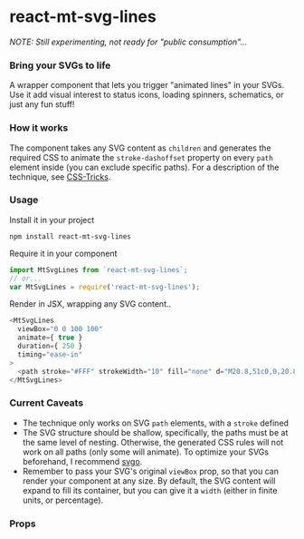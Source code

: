 react-mt-svg-lines
==================

*NOTE: Still experimenting, not ready for "public consumption"...*

### Bring your SVGs to life
A wrapper component that lets you trigger "animated lines" in your SVGs. Use it add visual interest to status icons, loading spinners, schematics, or just any fun stuff!

### How it works
The component takes any SVG content as `children` and generates the required CSS to animate the `stroke-dashoffset` property on every `path` element inside (you can exclude specific paths). For a description of the technique, see [CSS-Tricks](https://css-tricks.com/svg-line-animation-works/).

### Usage
Install it in your project
```
npm install react-mt-svg-lines
```

Require it in your component
```js
import MtSvgLines from `react-mt-svg-lines`;
// or...
var MtSvgLines = require('react-mt-svg-lines');
```

Render in JSX, wrapping any SVG content..
```js
<MtSvgLines
  viewBox="0 0 100 100"
  animate={ true }
  duration={ 250 }
  timing="ease-in"
>
  <path stroke="#FFF" strokeWidth="10" fill="none" d="M20.8,51c0,0,20.8,18.2,21.5,18.2c0.6,0,33.3-38.5,33.3-38.5"/>
</MtSvgLines>
```

### Current Caveats
* The technique only works on SVG `path` elements, with a `stroke` defined
* The SVG structure should be shallow, specifically, the paths must be at the same level of nesting. Otherwise, the generated CSS rules will not work on all paths (only some will animate). To optimize your SVGs beforehand, I recommend [svgo](https://github.com/svg/svgo).
* Remember to pass your SVG's original `viewBox` prop, so that you can render your component at any size. By default, the SVG content will expand to fill its container, but you can give it a `width` (either in finite units, or percentage).

### Props
